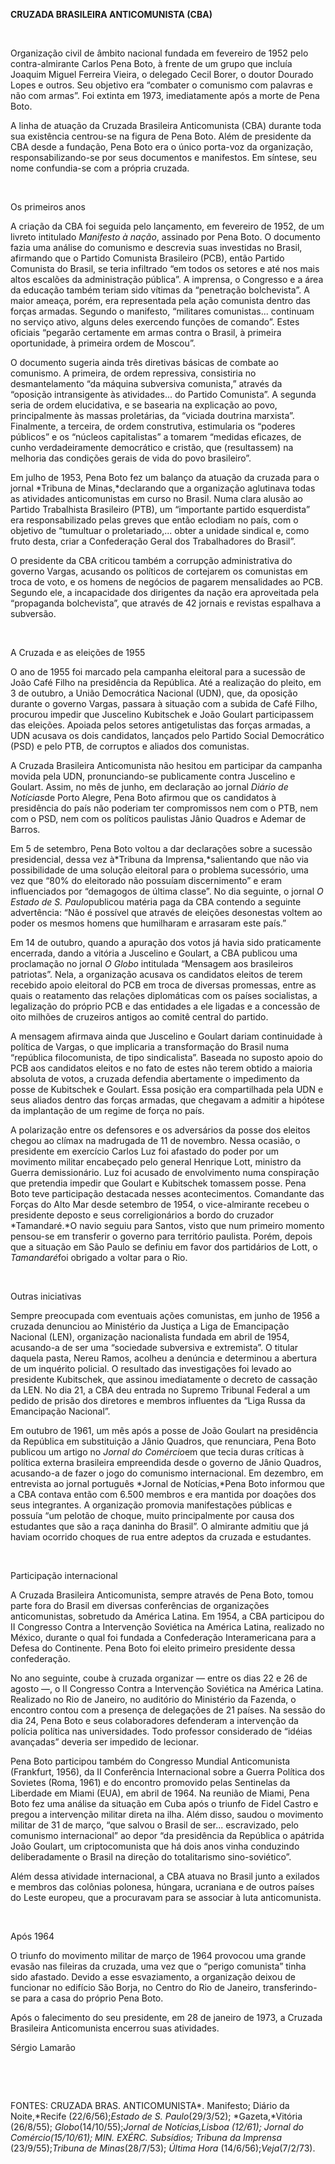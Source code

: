 **CRUZADA BRASILEIRA ANTICOMUNISTA (CBA)**

 

Organização civil de âmbito nacional fundada em fevereiro de 1952 pelo
contra-almirante Carlos Pena Boto, à frente de um grupo que incluía
Joaquim Miguel Ferreira Vieira, o delegado Cecil Borer, o doutor Dourado
Lopes e outros. Seu objetivo era “combater o comunismo com palavras e
não com armas”. Foi extinta em 1973, imediatamente após a morte de Pena
Boto.

A linha de atuação da Cruzada Brasileira Anticomunista (CBA) durante
toda sua existência centrou-se na figura de Pena Boto. Além de
presidente da CBA desde a fundação, Pena Boto era o único porta-voz da
organização, responsabilizando-se por seus documentos e manifestos. Em
síntese, seu nome confundia-se com a própria cruzada.

 

Os primeiros anos

A criação da CBA foi seguida pelo lançamento, em fevereiro de 1952, de
um livreto intitulado *Manifesto à nação*, assinado por Pena Boto. O
documento fazia uma análise do comunismo e descrevia suas investidas no
Brasil, afirmando que o Partido Comunista Brasileiro (PCB), então
Partido Comunista do Brasil, se teria infiltrado “em todos os setores e
até nos mais altos escalões da administração pública”. A imprensa, o
Congresso e a área da educação também teriam sido vítimas da “penetração
bolchevista”. A maior ameaça, porém, era representada pela ação
comunista dentro das forças armadas. Segundo o manifesto, “militares
comunistas... continuam no serviço ativo, alguns deles exercendo funções
de comando”. Estes oficiais “pegarão certamente em armas contra o
Brasil, à primeira oportunidade, à primeira ordem de Moscou”.

O documento sugeria ainda três diretivas básicas de combate ao
comunismo. A primeira, de ordem repressiva, consistiria no
desmantelamento “da máquina subversiva comunista,” através da “oposição
intransigente às atividades... do Partido Comunista”. A segunda seria de
ordem elucidativa, e se basearia na explicação ao povo, principalmente
às massas proletárias, da “viciada doutrina marxista”. Finalmente, a
terceira, de ordem construtiva, estimularia os “poderes públicos” e os
“núcleos capitalistas” a tomarem “medidas eficazes, de cunho
verdadeiramente democrático e cristão, que (resultassem) na melhoria das
condições gerais de vida do povo brasileiro”.

Em julho de 1953, Pena Boto fez um balanço da atuação da cruzada para o
jornal *Tribuna de Minas,*declarando que a organização aglutinava todas
as atividades anticomunistas em curso no Brasil. Numa clara alusão ao
Partido Trabalhista Brasileiro (PTB), um “importante partido
esquerdista” era responsabilizado pelas greves que então eclodiam no
país, com o objetivo de “tumultuar o proletariado,... obter a unidade
sindical e, como fruto desta, criar a Confederação Geral dos
Trabalhadores do Brasil”.

O presidente da CBA criticou também a corrupção administrativa do
governo Vargas, acusando os políticos de cortejarem os comunistas em
troca de voto, e os homens de negócios de pagarem mensalidades ao PCB.
Segundo ele, a incapacidade dos dirigentes da nação era aproveitada pela
“propaganda bolchevista”, que através de 42 jornais e revistas espalhava
a subversão.

 

A Cruzada e as eleições de 1955

O ano de 1955 foi marcado pela campanha eleitoral para a sucessão de
João Café Filho na presidência da República. Até a realização do pleito,
em 3 de outubro, a União Democrática Nacional (UDN), que, da oposição
durante o governo Vargas, passara à situação com a subida de Café Filho,
procurou impedir que Juscelino Kubitschek e João Goulart participassem
das eleições. Apoiada pelos setores antigetulistas das forças armadas, a
UDN acusava os dois candidatos, lançados pelo Partido Social Democrático
(PSD) e pelo PTB, de corruptos e aliados dos comunistas.

A Cruzada Brasileira Anticomunista não hesitou em participar da campanha
movida pela UDN, pronunciando-se publicamente contra Juscelino e
Goulart. Assim, no mês de junho, em declaração ao jornal *Diário de*
*Notícias*de Porto Alegre, Pena Boto afirmou que os candidatos à
presidência do país não poderiam ter compromissos nem com o PTB, nem com
o PSD, nem com os políticos paulistas Jânio Quadros e Ademar de Barros.

Em 5 de setembro, Pena Boto voltou a dar declarações sobre a sucessão
presidencial, dessa vez à*Tribuna da Imprensa,*salientando que não via
possibilidade de uma solução eleitoral para o problema sucessório, uma
vez que “80% do eleitorado não possuíam discernimento” e eram
influenciados por “demagogos de última classe”. No dia seguinte, o
jornal *O Estado de S. Paulo*publicou matéria paga da CBA contendo a
seguinte advertência: “Não é possível que através de eleições desonestas
voltem ao poder os mesmos homens que humilharam e arrasaram este país.”

Em 14 de outubro, quando a apuração dos votos já havia sido praticamente
encerrada, dando a vitória a Juscelino e Goulart, a CBA publicou uma
proclamação no jornal *O Globo* intitulada “Mensagem aos brasileiros
patriotas”. Nela, a organização acusava os candidatos eleitos de terem
recebido apoio eleitoral do PCB em troca de diversas promessas, entre as
quais o reatamento das relações diplomáticas com os países socialistas,
a legalização do próprio PCB e das entidades a ele ligadas e a concessão
de oito milhões de cruzeiros antigos ao comitê central do partido.

A mensagem afirmava ainda que Juscelino e Goulart dariam continuidade à
política de Vargas, o que implicaria a transformação do Brasil numa
“república filocomunista, de tipo sindicalista”. Baseada no suposto
apoio do PCB aos candidatos eleitos e no fato de estes não terem obtido
a maioria absoluta de votos, a cruzada defendia abertamente o
impedimento da posse de Kubitschek e Goulart. Essa posição era
compartilhada pela UDN e seus aliados dentro das forças armadas, que
chegavam a admitir a hipótese da implantação de um regime de força no
país.

A polarização entre os defensores e os adversários da posse dos eleitos
chegou ao clímax na madrugada de 11 de novembro. Nessa ocasião, o
presidente em exercício Carlos Luz foi afastado do poder por um
movimento militar encabeçado pelo general Henrique Lott, ministro da
Guerra demissionário. Luz foi acusado de envolvimento numa conspiração
que pretendia impedir que Goulart e Kubitschek tomassem posse. Pena Boto
teve participação destacada nesses acontecimentos. Comandante das Forças
do Alto Mar desde setembro de 1954, o vice-almirante recebeu o
presidente deposto e seus correligionários a bordo do cruzador
*Tamandaré.*O navio seguiu para Santos, visto que num primeiro momento
pensou-se em transferir o governo para território paulista. Porém,
depois que a situação em São Paulo se definiu em favor dos partidários
de Lott, o *Tamandaré*foi obrigado a voltar para o Rio.

 

Outras iniciativas

Sempre preocupada com eventuais ações comunistas, em junho de 1956 a
cruzada denunciou ao Ministério da Justiça a Liga de Emancipação
Nacional (LEN), organização nacionalista fundada em abril de 1954,
acusando-a de ser uma “sociedade subversiva e extremista”. O titular
daquela pasta, Nereu Ramos, acolheu a denúncia e determinou a abertura
de um inquérito policial. O resultado das investigações foi levado ao
presidente Kubitschek, que assinou imediatamente o decreto de cassação
da LEN. No dia 21, a CBA deu entrada no Supremo Tribunal Federal a um
pedido de prisão dos diretores e membros influentes da “Liga Russa da
Emancipação Nacional”.

Em outubro de 1961, um mês após a posse de João Goulart na presidência
da República em substituição a Jânio Quadros, que renunciara, Pena Boto
publicou um artigo no *Jornal do Comércio*em que tecia duras críticas à
política externa brasileira empreendida desde o governo de Jânio
Quadros, acusando-a de fazer o jogo do comunismo internacional. Em
dezembro, em entrevista ao jornal português *Jornal de Notícias,*Pena
Boto informou que a CBA contava então com 6.500 membros e era mantida
por doações dos seus integrantes. A organização promovia manifestações
públicas e possuía “um pelotão de choque, muito principalmente por causa
dos estudantes que são a raça daninha do Brasil”. O almirante admitiu
que já haviam ocorrido choques de rua entre adeptos da cruzada e
estudantes.

 

Participação internacional

A Cruzada Brasileira Anticomunista, sempre através de Pena Boto, tomou
parte fora do Brasil em diversas conferências de organizações
anticomunistas, sobretudo da América Latina. Em 1954, a CBA participou
do II Congresso Contra a Intervenção Soviética na América Latina,
realizado no México, durante o qual foi fundada a Confederação
Interamericana para a Defesa do Continente. Pena Boto foi eleito
primeiro presidente dessa confederação.

No ano seguinte, coube à cruzada organizar — entre os dias 22 e 26 de
agosto —, o II Congresso Contra a Intervenção Soviética na América
Latina. Realizado no Rio de Janeiro, no auditório do Ministério da
Fazenda, o encontro contou com a presença de delegações de 21 países. Na
sessão do dia 24, Pena Boto e seus colaboradores defenderam a
intervenção da polícia política nas universidades. Todo professor
considerado de “idéias avançadas” deveria ser impedido de lecionar.

Pena Boto participou também do Congresso Mundial Anticomunista
(Frankfurt, 1956), da II Conferência Internacional sobre a Guerra
Política dos Sovietes (Roma, 1961) e do encontro promovido pelas
Sentinelas da Liberdade em Miami (EUA), em abril de 1964. Na reunião de
Miami, Pena Boto fez uma análise da situação em Cuba após o triunfo de
Fidel Castro e pregou a intervenção militar direta na ilha. Além disso,
saudou o movimento militar de 31 de março, “que salvou o Brasil de
ser... escravizado, pelo comunismo internacional” ao depor “da
presidência da República o apátrida João Goulart, um criptocomunista que
há dois anos vinha conduzindo deliberadamente o Brasil na direção do
totalitarismo sino-soviético”.

Além dessa atividade internacional, a CBA atuava no Brasil junto a
exilados e membros das colônias polonesa, húngara, ucraniana e de outros
países do Leste europeu, que a procuravam para se associar à luta
anticomunista.

 

Após 1964

O triunfo do movimento militar de março de 1964 provocou uma grande
evasão nas fileiras da cruzada, uma vez que o “perigo comunista” tinha
sido afastado. Devido a esse esvaziamento, a organização deixou de
funcionar no edifício São Borja, no Centro do Rio de Janeiro,
transferindo-se para a casa do próprio Pena Boto.

Após o falecimento do seu presidente, em 28 de janeiro de 1973, a
Cruzada Brasileira Anticomunista encerrou suas atividades.

Sérgio Lamarão

 

 

FONTES: CRUZADA BRAS. ANTICOMUNISTA*. Manifesto; Diário da Noite,*Recife
(22/6/56);*Estado de S. Paulo*(29/3/52); *Gazeta,*Vitória (26/8/55);
*Globo*(14/10/55);*Jornal de Notícias,*Lisboa (12/61); *Jornal do
Comércio*(15/10/61); MIN. EXÉRC*. Subsídios; Tribuna da Imprensa*
(23/9/55);*Tribuna de Minas*(28/7/53); *Última Hora*
(14/6/56);*Veja*(7/2/73).

 
